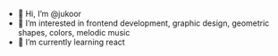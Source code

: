 - 👋 Hi, I’m @jukoor
- 👀 I’m interested in frontend development, graphic design, geometric shapes, colors, melodic music
- 🌱 I’m currently learning react
